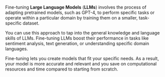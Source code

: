 Fine-tuning **Large Language Models** (**LLMs**) involves the process of adapting pretrained models, such as GPT-4, to perform specific tasks or operate within a particular domain by training them on a smaller, task-specific dataset.

You can use this approach to tap into the general knowledge and language skills of LLMs. Fine-tuning LLMs boost their performance in tasks like sentiment analysis, text generation, or understanding specific domain languages.

Fine-tuning lets you create models that fit your specific needs. As a result, your model is more accurate and relevant and you save on computational resources and time compared to starting from scratch.
